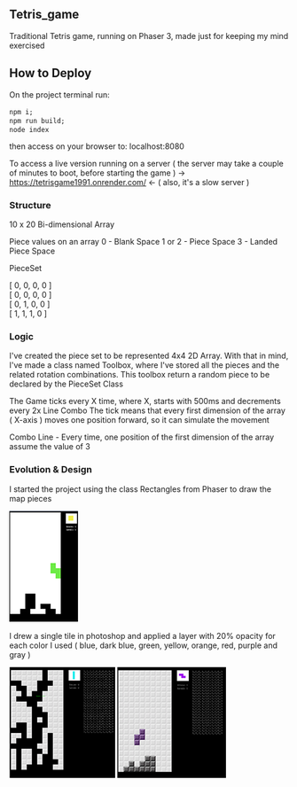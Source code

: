 ## Tetris_game
 
Traditional Tetris game, running on Phaser 3, made just for keeping my mind exercised

## How to Deploy ##
On the project terminal run: 
```
npm i;
npm run build;
node index
```
then access on your browser to: localhost:8080

To access a live version running on a server ( the server may take a couple of minutes to boot, before starting the game )
-> https://tetrisgame1991.onrender.com/ <-
( also, it's a slow server )

### Structure ###

10 x 20 Bi-dimensional Array

Piece values on an array
 0 - Blank Space
 1 or 2 - Piece Space
 3 - Landed Piece Space

PieceSet

[ 0, 0, 0, 0 ]   
[ 0, 0, 0, 0 ]   
[ 0, 1, 0, 0 ]   
[ 1, 1, 1, 0 ]   

### Logic ###

I've created the piece set to be represented 4x4 2D Array.
With that in mind, I've made a class named Toolbox, where I've stored all the pieces and the related rotation combinations. This toolbox return a random piece to be declared by the PieceSet Class

The Game ticks every X time, where X, starts with 500ms and decrements every 2x Line Combo
The tick means that every first dimension of the array ( X-axis ) moves one position forward, so it can simulate the movement

Combo Line - Every time, one position of the first dimension of the array assume the value of 3

### Evolution & Design ###

I started the project using the class Rectangles from Phaser to draw the map pieces

<img src='https://github.com/AfonsoCFonseca/Tetris-Game/blob/master/screenshots/firstMap.png'>

I drew a single tile in photoshop and applied a layer with 20% opacity for each color I used
( blue, dark blue, green, yellow, orange, red, purple and gray )

<p float="left">
  <img src='https://github.com/AfonsoCFonseca/Tetris-Game/blob/master/screenshots/mapGameover.png'>
  <img src='https://github.com/AfonsoCFonseca/Tetris-Game/blob/master/screenshots/pieceAndMapDesign.png'>
</p>

